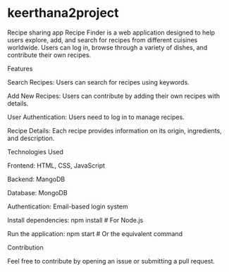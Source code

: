 # keerthana2project
Recipe sharing app
Recipe Finder is a web application designed to help users explore, add, and search for recipes from different cuisines worldwide. Users can log in, browse through a variety of dishes, and contribute their own recipes.

Features

Search Recipes: Users can search for recipes using keywords.

Add New Recipes: Users can contribute by adding their own recipes with details.

User Authentication: Users need to log in to manage recipes.

Recipe Details: Each recipe provides information on its origin, ingredients, and description.

Technologies Used

Frontend: HTML, CSS, JavaScript

Backend: MangoDB

Database:  MongoDB 

Authentication: Email-based login system 

Install dependencies: npm install # For Node.js 

Run the application: npm start # Or the equivalent command 

Contribution

Feel free to contribute by opening an issue or submitting a pull request.
